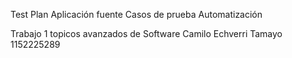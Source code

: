 Test Plan
Aplicación fuente
Casos de prueba
Automatización

Trabajo 1 topicos avanzados de Software
Camilo Echverri Tamayo
1152225289
